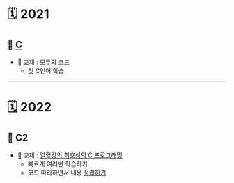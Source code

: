 

# 🗓 2021

## 📌 [C](https://github.com/nawooo/C_lang/blob/master/C-lang/C/readme.md)
* 📖 교재 : [모두의 코드](https://modoocode.com/231)
    * 첫 C언어 학습
----

# 🗓 2022

## 📌 C2
* 📖 교재 : [열혈강의 최호성의 C 프로그래밍](http://www.kyobobook.co.kr/product/detailViewKor.laf?ejkGb=KOR&mallGb=KOR&barcode=9788965400172&orderClick=LAG&Kc=)
    * 빠르게 여러번 학습하기
    * 코드 따라하면서 내용 [정리하기](https://github.com/Ejaeda/C_lang/tree/master/C-lang)
